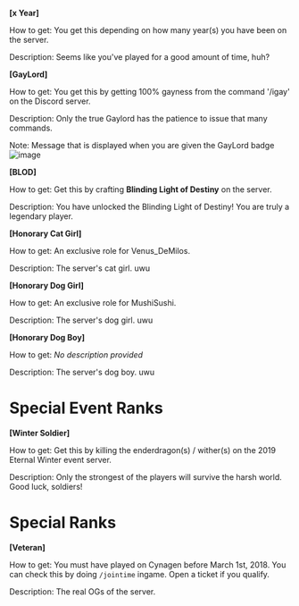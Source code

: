 

**[x Year]** 

How to get: You get this depending on how many year(s) you have been on the server.

Description: Seems like you've played for a good amount of time, huh?


**[GayLord]**

How to get: You get this by getting 100% gayness from the command '/igay' on the Discord server.

Description: Only the true Gaylord has the patience to issue that many commands.

Note: Message that is displayed when you are given the GayLord badge
![image](https://user-images.githubusercontent.com/20980266/79367655-d6055000-7f13-11ea-8006-208314fcbb3c.png)



**[BLOD]**

How to get: Get this by crafting **Blinding Light of Destiny** on the server.

Description: You have unlocked the Blinding Light of Destiny! You are truly a legendary player.

**[Honorary Cat Girl]**

How to get: An exclusive role for Venus_DeMilos.

Description: The server's cat girl. uwu

**[Honorary Dog Girl]**

How to get: An exclusive role for MushiSushi.

Description: The server's dog girl. uwu

**[Honorary Dog Boy]**

How to get: *No description provided*

Description: The server's dog boy. uwu


# Special Event Ranks

**[Winter Soldier]**

How to get: Get this by killing the enderdragon(s) / wither(s) on the 2019 Eternal Winter event server.

Description: Only the strongest of the players will survive the harsh world. Good luck, soldiers!

# Special Ranks

**[Veteran]**

How to get: You must have played on Cynagen before March 1st, 2018. You can check this by doing `/jointime` ingame. Open a ticket if you qualify.

Description: The real OGs of the server.

